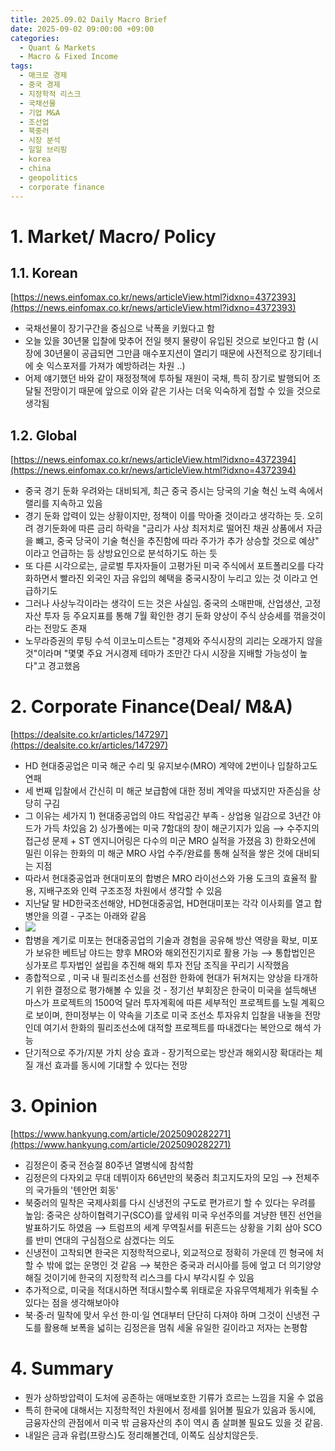 ```yaml
---
title: 2025.09.02 Daily Macro Brief
date: 2025-09-02 09:00:00 +09:00
categories:
  - Quant & Markets
  - Macro & Fixed Income
tags:
  - 매크로 경제
  - 중국 경제
  - 지정학적 리스크
  - 국채선물
  - 기업 M&A
  - 조선업
  - 북중러
  - 시장 분석
  - 일일 브리핑
  - korea
  - china
  - geopolitics
  - corporate finance
---
```


# 1. Market/ Macro/ Policy

## 1.1. Korean

[https://news.einfomax.co.kr/news/articleView.html?idxno=4372393](https://news.einfomax.co.kr/news/articleView.html?idxno=4372393)

- 국채선물이 장기구간을 중심으로 낙폭을 키웠다고 함
- 오늘 있을 30년물 입찰에 맞추어 전일 헷지 물량이 유입된 것으로 보인다고 함 (시장에 30년물이 공급되면 그만큼 매수포지션이 열리기 때문에 사전적으로 장기테너에 숏 익스포저를 가져가 예방하려는 차원 ..)
- 어제 얘기했던 바와 같이 재정정책에 투하될 재원이 국채, 특히 장기로 발행되어 조달될 전망이기 때문에 앞으로 이와 같은 기사는 더욱 익숙하게 접할 수 있을 것으로 생각됨

## 1.2. Global

[https://news.einfomax.co.kr/news/articleView.html?idxno=4372394](https://news.einfomax.co.kr/news/articleView.html?idxno=4372394)

- 중국 경기 둔화 우려와는 대비되게, 최근 중국 증시는 당국의 기술 혁신 노력 속에서 랠리를 지속하고 있음
- 경기 둔화 압력이 있는 상황이지만, 정책이 이를 막아줄 것이라고 생각하는 듯. 오히려 경기둔화에 따른 금리 하락을 "금리가 사상 최저치로 떨어진 채권 상품에서 자금을 뺴고, 중국 당국이 기술 혁신을 추진함에 따라 주가가 추가 상승할 것으로 예상" 이라고 언급하는 등 상방요인으로 분석하기도 하는 듯
- 또 다른 시각으로는, 글로벌 투자자들이 고평가된 미국 주식에서 포트폴리오를 다각화하면서 빨라진 외국인 자금 유입의 혜택을 중국시장이 누리고 있는 것 이라고 언급하기도
- 그러나 사상누각이라는 생각이 드는 것은 사실임. 중국의 소매판매, 산업생산, 고정자산 투자 등 주요지표를 통해 7월 확인한 경기 둔화 양상이 주식 상승세를 꺾을것이라는 전망도 존재
- 노무라증권의 루팅 수석 이코노미스트는 "경제와 주식시장의 괴리는 오래가지 않을 것"이라며 "몇몇 주요 거시경제 테마가 조만간 다시 시장을 지배할 가능성이 높다"고 경고했음

# 2. Corporate Finance(Deal/ M&A)

[https://dealsite.co.kr/articles/147297](https://dealsite.co.kr/articles/147297)

- HD 현대중공업은 미국 해군 수리 및 유지보수(MRO) 계약에 2번이나 입찰하고도 연패
- 세 번째 입찰에서 간신히 미 해군 보급함에 대한 정비 계약을 따냈지만 자존심을 상당히 구김
- 그 이유는 세가지 1) 현대중공업의 야드 작업공간 부족 - 상업용 일감으로 3년간 야드가 가득 차있음 2) 싱가폴에는 미국 7함대의 창이 해군기지가 있음 ⟶ 수주지의 접근성 문제 + ST 엔지니어링은 다수의 미군 MRO 실적을 가졌음 3) 한화오션에 밀린 이유는 한화의 미 해군 MRO 사업 수주/완료를 통해 실적을 쌓은 것에 대비되는 지점
- 따라서 현대중공업과 현대미포의 합병은 MRO 라이선스와 가용 도크의 효율적 활용, 지배구조와 인력 구조조정 차원에서 생각할 수 있음
- 지난달 말 HD한국조선해양, HD현대중공업, HD현대미포는 각각 이사회를 열고 합병안을 의결 - 구조는 아래와 같음
- ![](https://dtd31o1ybbmk8.cloudfront.net/photos/601b8f99e2349b65f7dfc75fcbbb5096/thumb.png)
- 합병을 계기로 미포는 현대중공업의 기술과 경험을 공유해 방산 역량을 확보, 미포가 보유한 베트남 야드는 향후 MRO와 해외전진기지로 활용 가능 ⟶ 통합법인은 싱가포르 투자법인 설립을 추진해 해외 투자 전담 조직을 꾸리기 시작했음
- 종합적으로 , 미국 내 필리조선소를 선점한 한화에 현대가 뒤쳐지는 양상을 타개하기 위한 결정으로 평가해볼 수 있을 것 - 정기선 부회장은 한국이 미국을 설득해낸 마스가 프로젝트의 1500억 달러 투자계획에 따른 세부적인 프로젝트를 노릴 계획으로 보이며, 한미정부는 이 약속을 기초로 미국 조선소 투자유치 입찰을 내놓을 전망인데 여기서 한화의 필리조선소에 대적할 프로젝트를 따내겠다는 복안으로 해석 가능
- 단기적으로 주가/지분 가치 상승 효과 - 장기적으로는 방산과 해외시장 확대라는 체질 개선 효과를 동시에 기대할 수 있다는 전망

# 3. Opinion

[https://www.hankyung.com/article/2025090282271](https://www.hankyung.com/article/2025090282271)

- 김정은이 중국 전승절 80주년 열병식에 참석함
- 김정은의 다자외교 무대 데뷔이자 66년만의 북중러 최고지도자의 모임 ⟶ 전체주의 국가들의 '톈안먼 회동'
- 북중러의 밀착은 국제사회를 다시 신냉전의 구도로 편가르기 할 수 있다는 우려를 높임: 중국은 상하이협력기구(SCO)를 앞세워 미국 우선주의를 겨냥한 톈진 선언을 발표하기도 하였음 ⟶ 트럼프의 세계 무역질서를 뒤흔드는 상황을 기회 삼아 SCO를 반미 연대의 구심점으로 삼겠다는 의도
- 신냉전이 고착되면 한국은 지정학적으로나, 외교적으로 정확히 가운데 낀 형국에 처할 수 밖에 없는 운명인 것 같음 ⟶ 북한은 중국과 러시아를 등에 엎고 더 의기양양해질 것이기에 한국의 지정학적 리스크를 다시 부각시킬 수 있음
- 추가적으로, 미국을 적대시하면 적대시할수록 위태로운 자유무역체제가 위축될 수 있다는 점을 생각해보아야
- 북·중·러 밀착에 맞서 우선 한·미·일 연대부터 단단히 다져야 하며 그것이 신냉전 구도를 활용해 보폭을 넓히는 김정은을 멈춰 세울 유일한 길이라고 저자는 논평함

# 4. Summary

- 뭔가 상하방압력이 도처에 공존하는 애매보호한 기류가 흐르는 느낌을 지울 수 없음
- 특히 한국에 대해서는 지정학적인 차원에서 정세를 읽어볼 필요가 있음과 동시에, 금융자산의 관점에서 미국 밖 금융자산의 추이 역시 좀 살펴볼 필요도 있을 것 같음.
- 내일은 금과 유럽(프랑스)도 정리해볼건데, 이쪽도 심상치않은듯. 